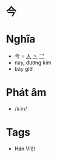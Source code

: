 # 今

# Nghĩa
* 今 = [人](人.md) [丶](丶.md) [乛](乛.md)
* nay, đương kim
* bây giờ

# Phát âm
* /kim/

# Tags
* Hán Việt

<script>window.HANZI_FIELD='今';</script>
